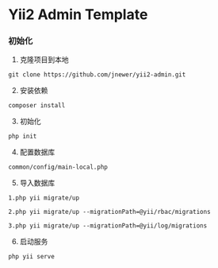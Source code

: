 # Yii2 Admin Template

### 初始化

1. 克隆项目到本地

```
git clone https://github.com/jnewer/yii2-admin.git
```

2. 安装依赖

```
composer install
```

3. 初始化

```
php init
```

4. 配置数据库

```
common/config/main-local.php
```

5. 导入数据库

```
1.php yii migrate/up
```

```
2.php yii migrate/up --migrationPath=@yii/rbac/migrations
```

```
3.php yii migrate/up --migrationPath=@yii/log/migrations
```

6. 启动服务

```
php yii serve
```
